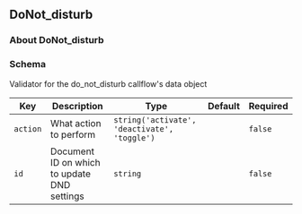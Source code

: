 ## DoNot_disturb

### About DoNot_disturb

### Schema

Validator for the do_not_disturb callflow's data object

Key | Description | Type | Default | Required
--- | ----------- | ---- | ------- | --------
`action` | What action to perform | `string('activate', 'deactivate', 'toggle')` |   | `false`
`id` | Document ID on which to update DND settings | `string` |   | `false`
